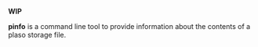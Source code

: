**WIP**

**pinfo** is a command line tool to provide information about the contents of a plaso storage file. 
